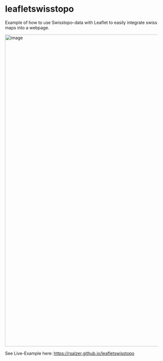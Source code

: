 # leafletswisstopo
Example of how to use Swisstopo-data with Leaflet to easily integrate swiss maps into a webpage.

<img width="1023" alt="image" src="https://user-images.githubusercontent.com/17248257/109438204-2ea8e300-7a29-11eb-818c-8487e77b687a.png">

See Live-Example here: https://rsalzer.github.io/leafletswisstopo
